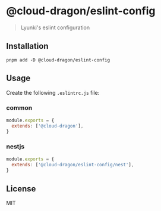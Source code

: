 # @cloud-dragon/eslint-config

> Lyunki's eslint configuration

## Installation

```
pnpm add -D @cloud-dragon/eslint-config
```

## Usage

Create the following `.eslintrc.js` file:

### common

```js
module.exports = {
  extends: ['@cloud-dragon'],
}
```

### nestjs

```js
module.exports = {
  extends: ['@cloud-dragon/eslint-config/nest'],
}
```

## License

MIT
